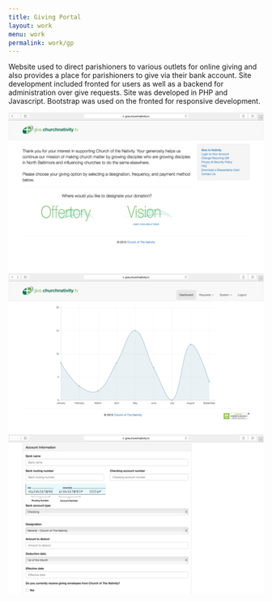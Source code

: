 ```yaml
---
title: Giving Portal
layout: work
menu: work
permalink: work/gp
---
```


Website used to direct parishioners to various outlets for online giving and also provides a place for parishioners to give via their bank account.  Site development included fronted for users as well as a backend for administration over give requests.
Site was developed in PHP and Javascript.  Bootstrap was used on the fronted for responsive development.

![Giving Portal 1](/work/images/give-portal-1.png)
![Giving Portal 2](/work/images/give-portal-2.png)
![Giving Portal 3](/work/images/give-portal-3.png)